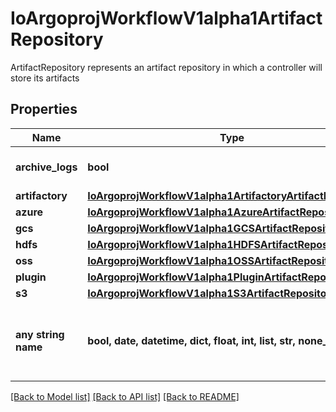 # IoArgoprojWorkflowV1alpha1ArtifactRepository

ArtifactRepository represents an artifact repository in which a controller will store its artifacts

## Properties
Name | Type | Description | Notes
------------ | ------------- | ------------- | -------------
**archive_logs** | **bool** | ArchiveLogs enables log archiving | [optional] 
**artifactory** | [**IoArgoprojWorkflowV1alpha1ArtifactoryArtifactRepository**](IoArgoprojWorkflowV1alpha1ArtifactoryArtifactRepository.md) |  | [optional] 
**azure** | [**IoArgoprojWorkflowV1alpha1AzureArtifactRepository**](IoArgoprojWorkflowV1alpha1AzureArtifactRepository.md) |  | [optional] 
**gcs** | [**IoArgoprojWorkflowV1alpha1GCSArtifactRepository**](IoArgoprojWorkflowV1alpha1GCSArtifactRepository.md) |  | [optional] 
**hdfs** | [**IoArgoprojWorkflowV1alpha1HDFSArtifactRepository**](IoArgoprojWorkflowV1alpha1HDFSArtifactRepository.md) |  | [optional] 
**oss** | [**IoArgoprojWorkflowV1alpha1OSSArtifactRepository**](IoArgoprojWorkflowV1alpha1OSSArtifactRepository.md) |  | [optional] 
**plugin** | [**IoArgoprojWorkflowV1alpha1PluginArtifactRepository**](IoArgoprojWorkflowV1alpha1PluginArtifactRepository.md) |  | [optional] 
**s3** | [**IoArgoprojWorkflowV1alpha1S3ArtifactRepository**](IoArgoprojWorkflowV1alpha1S3ArtifactRepository.md) |  | [optional] 
**any string name** | **bool, date, datetime, dict, float, int, list, str, none_type** | any string name can be used but the value must be the correct type | [optional]

[[Back to Model list]](../README.md#documentation-for-models) [[Back to API list]](../README.md#documentation-for-api-endpoints) [[Back to README]](../README.md)


